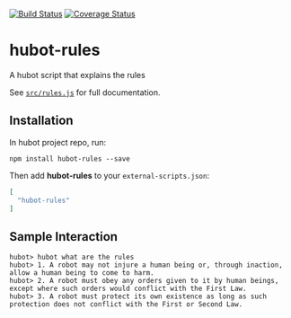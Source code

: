 [![Build Status](https://travis-ci.org/hubotio/hubot-rules.svg?branch=master)](https://travis-ci.org/hubotio/hubot-rules) [![Coverage Status](https://coveralls.io/repos/github/hubotio/hubot-rules/badge.svg?branch=master)](https://coveralls.io/github/hubotio/hubot-rules?branch=master)

# hubot-rules

A hubot script that explains the rules

See [`src/rules.js`](src/rules.js) for full documentation.

## Installation

In hubot project repo, run:

`npm install hubot-rules --save`

Then add **hubot-rules** to your `external-scripts.json`:

```json
[
  "hubot-rules"
]
```

## Sample Interaction

```
hubot> hubot what are the rules
hubot> 1. A robot may not injure a human being or, through inaction, allow a human being to come to harm.
hubot> 2. A robot must obey any orders given to it by human beings, except where such orders would conflict with the First Law.
hubot> 3. A robot must protect its own existence as long as such protection does not conflict with the First or Second Law.
```
